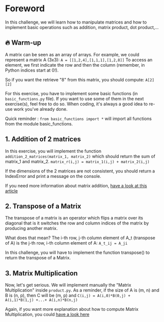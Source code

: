 # Foreword
In this challenge, we will learn how to manipulate matrices and how to implement basic operations such as addition, matrix product, dot product,...

## 🔥 Warm-up

A matrix can be seen as an array of arrays. For example, we could represent a matrix A (3x3):
`
A = [[1,2,4],[1,1,1],[1,2,8]]
`
To access an element, we first indicate the row and then the column (remember, in Python indices start at 0!).

So if you want the retrieve "8" from this matrix, you should compute:
`A[2][2]`

For this exercise, you have to implement some basic functions (in `basic_functions.py` file). If you want to use some of them in the next exercise(s), feel free to do so. When coding, it's always a good idea to re-use work you've already done.

Quick reminder : `from basic_functions import *` will import all functions from the module basic_functions.

## 1. Addition of 2 matrices
In this exercise, you will implement the function `addition_2_matrices(matrix_1, matrix_2)` which should return the sum of matrix_1 and matrix_2.
`matrix_r(i,j) = matrix_1(i,j) + matrix_2(i,j)`

If the dimensions of the 2 matrices are not consistent, you should return a IndexError and print a message on the console.

If you need more information about matrix addition, [have a look at this article](https://en.wikipedia.org/wiki/Matrix_addition)

## 2. Transpose of a Matrix
The transpose of a matrix is an operator which flips a matrix over its diagonal that is it switches the row and column indices of the matrix by producing another matrix.

What does that mean? The i-th row, j-th column element of A_t (transpose of A) is the j-th row, i-th column element of A:
`A_t_ij = A_ji`

In this challenge, you will have to implement the function transpose() to return the transpose of a Matrix.

## 3. Matrix Multiplication
Now, let's get serious. We will implement manually the "Matrix Multiplication" inside `product.py`. As a reminder, if the size of A is (m, n) and B is (n, p), then C will be (m, p) and
`C(i,j) = A(i,0)*B(0,j) + A(i,1)*B(1,j) +...+ A(i,n)*B(n,j)`

Again, if you want more explanation about how to compute Matrix Multiplication, you could [have a look here](https://en.wikipedia.org/wiki/Matrix_multiplication)
